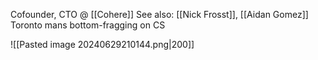 Cofounder, CTO @ [[Cohere]]
See also: [[Nick Frosst]], [[Aidan Gomez]]
Toronto mans bottom-fragging on CS

![[Pasted image 20240629210144.png|200]]
